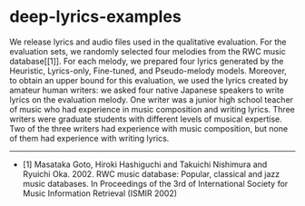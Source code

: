 # deep-lyrics-examples
We release lyrics and audio files used in the qualitative evaluation.
For the evaluation sets, we randomly selected four melodies from the RWC music database[[1]].
For each melody, we prepared four lyrics generated by the Heuristic, Lyrics-only, Fine-tuned, and Pseudo-melody models.
Moreover, to obtain an upper bound for this evaluation, we used the lyrics created by amateur human writers: we asked four native Japanese speakers to write lyrics on the evaluation melody.
One writer was a junior high school teacher of music who had experience in music composition and writing lyrics. 
Three writers were graduate students with different levels of musical expertise. 
Two of the three writers had experience with music composition, but none of them had experience with writing lyrics.


---

- <i id=1></i>[1] Masataka Goto, Hiroki Hashiguchi and Takuichi Nishimura and Ryuichi Oka. 2002. RWC music database: Popular,  classical and jazz music databases.
    In Proceedings of the 3rd of International Society for Music Information Retrieval (ISMIR 2002)

